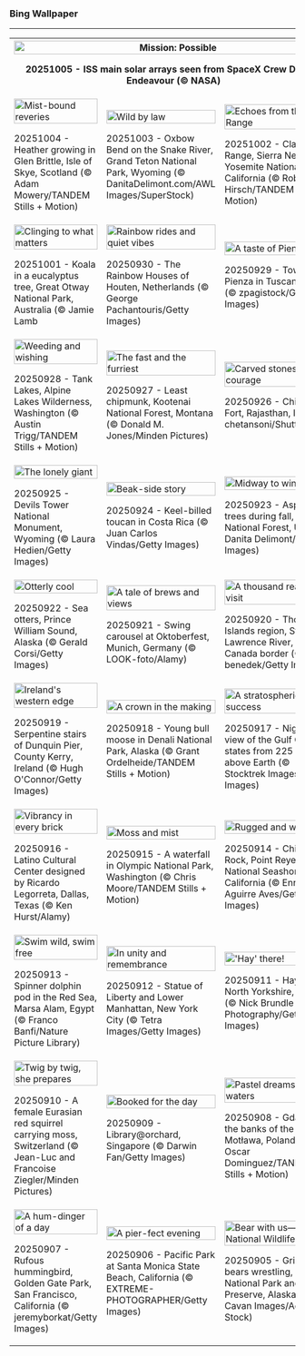 <h3>
 Bing Wallpaper
</h3>
<hr/>
<table>
<tr>
<th colspan="3">
<img alt="Mission: Possible" src="https://www.bing.com/th?id=OHR.DragonEndeavour_EN-US9321246369_UHD.jpg&amp;rf=LaDigue_UHD.jpg&amp;pid=hp&amp;w=3840&amp;h=2160&amp;rs=1&amp;c=4" width="100%"/><p>20251005 - ISS main solar arrays seen from SpaceX Crew Dragon Endeavour (© NASA)</p></th>
</tr>
<tr>
<td><img alt="Mist-bound reveries" src="https://www.bing.com/th?id=OHR.SkyeHeather_EN-US9221942108_UHD.jpg&amp;rf=LaDigue_UHD.jpg&amp;pid=hp&amp;w=3840&amp;h=2160&amp;rs=1&amp;c=4" width="100%"/><p>20251004 - Heather growing in Glen Brittle, Isle of Skye, Scotland (© Adam Mowery/TANDEM Stills + Motion)</p></td>
<td><img alt="Wild by law" src="https://www.bing.com/th?id=OHR.OxbowBend_EN-US8471628790_UHD.jpg&amp;rf=LaDigue_UHD.jpg&amp;pid=hp&amp;w=3840&amp;h=2160&amp;rs=1&amp;c=4" width="100%"/><p>20251003 - Oxbow Bend on the Snake River, Grand Teton National Park, Wyoming (© DanitaDelimont.com/AWL Images/SuperStock)</p></td>
<td><img alt="Echoes from the Clark Range" src="https://www.bing.com/th?id=OHR.YosemiteClark_EN-US8503376225_UHD.jpg&amp;rf=LaDigue_UHD.jpg&amp;pid=hp&amp;w=3840&amp;h=2160&amp;rs=1&amp;c=4" width="100%"/><p>20251002 - Clark Range, Sierra Nevada, Yosemite National Park, California (© Robb Hirsch/TANDEM Stills + Motion)</p></td>
</tr>
<tr>
<td><img alt="Clinging to what matters" src="https://www.bing.com/th?id=OHR.EucalyptusKoala_EN-US8743417111_UHD.jpg&amp;rf=LaDigue_UHD.jpg&amp;pid=hp&amp;w=3840&amp;h=2160&amp;rs=1&amp;c=4" width="100%"/><p>20251001 - Koala in a eucalyptus tree, Great Otway National Park, Australia (© Jamie Lamb</p></td>
<td><img alt="Rainbow rides and quiet vibes" src="https://www.bing.com/th?id=OHR.HoutenHouses_EN-US8966537355_UHD.jpg&amp;rf=LaDigue_UHD.jpg&amp;pid=hp&amp;w=3840&amp;h=2160&amp;rs=1&amp;c=4" width="100%"/><p>20250930 - The Rainbow Houses of Houten, Netherlands (© George Pachantouris/Getty Images)</p></td>
<td><img alt="A taste of Pienza" src="https://www.bing.com/th?id=OHR.PienzaItaly_EN-US8831227247_UHD.jpg&amp;rf=LaDigue_UHD.jpg&amp;pid=hp&amp;w=3840&amp;h=2160&amp;rs=1&amp;c=4" width="100%"/><p>20250929 - Town of Pienza in Tuscany, Italy (© zpagistock/Getty Images)</p></td>
</tr>
<tr>
<td><img alt="Weeding and wishing" src="https://www.bing.com/th?id=OHR.TankLakes_EN-US9278332978_UHD.jpg&amp;rf=LaDigue_UHD.jpg&amp;pid=hp&amp;w=3840&amp;h=2160&amp;rs=1&amp;c=4" width="100%"/><p>20250928 - Tank Lakes, Alpine Lakes Wilderness, Washington (© Austin Trigg/TANDEM Stills + Motion)</p></td>
<td><img alt="The fast and the furriest" src="https://www.bing.com/th?id=OHR.AutumnChipmunk_EN-US9248365602_UHD.jpg&amp;rf=LaDigue_UHD.jpg&amp;pid=hp&amp;w=3840&amp;h=2160&amp;rs=1&amp;c=4" width="100%"/><p>20250927 - Least chipmunk, Kootenai National Forest, Montana (© Donald M. Jones/Minden Pictures)</p></td>
<td><img alt="Carved stones of courage" src="https://www.bing.com/th?id=OHR.FortChittorgarh_EN-US9184486139_UHD.jpg&amp;rf=LaDigue_UHD.jpg&amp;pid=hp&amp;w=3840&amp;h=2160&amp;rs=1&amp;c=4" width="100%"/><p>20250926 - Chittorgarh Fort, Rajasthan, India (© chetansoni/Shutterstock)</p></td>
</tr>
<tr>
<td><img alt="The lonely giant" src="https://www.bing.com/th?id=OHR.BearLodge_EN-US9061134971_UHD.jpg&amp;rf=LaDigue_UHD.jpg&amp;pid=hp&amp;w=3840&amp;h=2160&amp;rs=1&amp;c=4" width="100%"/><p>20250925 - Devils Tower National Monument, Wyoming (© Laura Hedien/Getty Images)</p></td>
<td><img alt="Beak-side story" src="https://www.bing.com/th?id=OHR.ToucanForest_EN-US8319635845_UHD.jpg&amp;rf=LaDigue_UHD.jpg&amp;pid=hp&amp;w=3840&amp;h=2160&amp;rs=1&amp;c=4" width="100%"/><p>20250924 - Keel-billed toucan in Costa Rica (© Juan Carlos Vindas/Getty Images)</p></td>
<td><img alt="Midway to winter" src="https://www.bing.com/th?id=OHR.AspenEquinox_EN-US8237887036_UHD.jpg&amp;rf=LaDigue_UHD.jpg&amp;pid=hp&amp;w=3840&amp;h=2160&amp;rs=1&amp;c=4" width="100%"/><p>20250923 - Aspen trees during fall, Fishlake National Forest, Utah (© Danita Delimont/Getty Images)</p></td>
</tr>
<tr><td><img alt="Otterly cool" src="https://www.bing.com/th?id=OHR.IceOtters_EN-US7982442590_UHD.jpg&amp;rf=LaDigue_UHD.jpg&amp;pid=hp&amp;w=3840&amp;h=2160&amp;rs=1&amp;c=4" width="100%"/><p>20250922 - Sea otters, Prince William Sound, Alaska (© Gerald Corsi/Getty Images)</p></td><td><img alt="A tale of brews and views" src="https://www.bing.com/th?id=OHR.OktoberfestSwing_EN-US7916182497_UHD.jpg&amp;rf=LaDigue_UHD.jpg&amp;pid=hp&amp;w=3840&amp;h=2160&amp;rs=1&amp;c=4" width="100%"/><p>20250921 - Swing carousel at Oktoberfest, Munich, Germany (© LOOK-foto/Alamy)</p></td><td><img alt="A thousand reasons to visit" src="https://www.bing.com/th?id=OHR.ThousandIslands_EN-US7884567746_UHD.jpg&amp;rf=LaDigue_UHD.jpg&amp;pid=hp&amp;w=3840&amp;h=2160&amp;rs=1&amp;c=4" width="100%"/><p>20250920 - Thousand Islands region, St. Lawrence River, US-Canada border (© benedek/Getty Images)</p></td></tr><tr><td><img alt="Ireland's western edge" src="https://www.bing.com/th?id=OHR.DunquinIreland_EN-US9846056364_UHD.jpg&amp;rf=LaDigue_UHD.jpg&amp;pid=hp&amp;w=3840&amp;h=2160&amp;rs=1&amp;c=4" width="100%"/><p>20250919 - Serpentine stairs of Dunquin Pier, County Kerry, Ireland (© Hugh O'Connor/Getty Images)</p></td><td><img alt="A crown in the making" src="https://www.bing.com/th?id=OHR.YoungMoose_EN-US2991221135_UHD.jpg&amp;rf=LaDigue_UHD.jpg&amp;pid=hp&amp;w=3840&amp;h=2160&amp;rs=1&amp;c=4" width="100%"/><p>20250918 - Young bull moose in Denali National Park, Alaska (© Grant Ordelheide/TANDEM Stills + Motion)</p></td><td><img alt="A stratospheric success" src="https://www.bing.com/th?id=OHR.OzoneEarth_EN-US9728527733_UHD.jpg&amp;rf=LaDigue_UHD.jpg&amp;pid=hp&amp;w=3840&amp;h=2160&amp;rs=1&amp;c=4" width="100%"/><p>20250917 - Nighttime view of the Gulf Coast states from 225 miles above Earth (© Stocktrek Images/Getty Images)</p></td></tr><tr><td><img alt="Vibrancy in every brick" src="https://www.bing.com/th?id=OHR.DallasLegorreta_EN-US9050675226_UHD.jpg&amp;rf=LaDigue_UHD.jpg&amp;pid=hp&amp;w=3840&amp;h=2160&amp;rs=1&amp;c=4" width="100%"/><p>20250916 - Latino Cultural Center designed by Ricardo Legorreta, Dallas, Texas (© Ken Hurst/Alamy)</p></td><td><img alt="Moss and mist" src="https://www.bing.com/th?id=OHR.HohWaterfall_EN-US9003533736_UHD.jpg&amp;rf=LaDigue_UHD.jpg&amp;pid=hp&amp;w=3840&amp;h=2160&amp;rs=1&amp;c=4" width="100%"/><p>20250915 - A waterfall in Olympic National Park, Washington (© Chris Moore/TANDEM Stills + Motion)</p></td><td><img alt="Rugged and wild" src="https://www.bing.com/th?id=OHR.PointReyesSeashore_EN-US8949381326_UHD.jpg&amp;rf=LaDigue_UHD.jpg&amp;pid=hp&amp;w=3840&amp;h=2160&amp;rs=1&amp;c=4" width="100%"/><p>20250914 - Chimney Rock, Point Reyes National Seashore, California (© Enrique Aguirre Aves/Getty Images)</p></td></tr><tr><td><img alt="Swim wild, swim free" src="https://www.bing.com/th?id=OHR.SpinnerDolphins_EN-US8860882818_UHD.jpg&amp;rf=LaDigue_UHD.jpg&amp;pid=hp&amp;w=3840&amp;h=2160&amp;rs=1&amp;c=4" width="100%"/><p>20250913 - Spinner dolphin pod in the Red Sea, Marsa Alam, Egypt (© Franco Banfi/Nature Picture Library)</p></td><td><img alt="In unity and remembrance" src="https://www.bing.com/th?id=OHR.LibertyManhattan_EN-US8781721086_UHD.jpg&amp;rf=LaDigue_UHD.jpg&amp;pid=hp&amp;w=3840&amp;h=2160&amp;rs=1&amp;c=4" width="100%"/><p>20250912 - Statue of Liberty and Lower Manhattan, New York City (© Tetra Images/Getty Images)</p></td><td><img alt="'Hay' there!" src="https://www.bing.com/th?id=OHR.YorkshireHay_EN-US8523120193_UHD.jpg&amp;rf=LaDigue_UHD.jpg&amp;pid=hp&amp;w=3840&amp;h=2160&amp;rs=1&amp;c=4" width="100%"/><p>20250911 - Hay bales, North Yorkshire, England (© Nick Brundle Photography/Getty Images)</p></td></tr><tr><td><img alt="Twig by twig, she prepares" src="https://www.bing.com/th?id=OHR.SwissSquirrel_EN-US8185093853_UHD.jpg&amp;rf=LaDigue_UHD.jpg&amp;pid=hp&amp;w=3840&amp;h=2160&amp;rs=1&amp;c=4" width="100%"/><p>20250910 - A female Eurasian red squirrel carrying moss, Switzerland (© Jean-Luc and Francoise Ziegler/Minden Pictures)</p></td><td><img alt="Booked for the day" src="https://www.bing.com/th?id=OHR.OrchardLibrary_EN-US8095609746_UHD.jpg&amp;rf=LaDigue_UHD.jpg&amp;pid=hp&amp;w=3840&amp;h=2160&amp;rs=1&amp;c=4" width="100%"/><p>20250909 - Library@orchard, Singapore (© Darwin Fan/Getty Images)</p></td><td><img alt="Pastel dreams and still waters" src="https://www.bing.com/th?id=OHR.BlueGdansk_EN-US8032283831_UHD.jpg&amp;rf=LaDigue_UHD.jpg&amp;pid=hp&amp;w=3840&amp;h=2160&amp;rs=1&amp;c=4" width="100%"/><p>20250908 - Gdańsk on the banks of the Motława, Poland (© Oscar Dominguez/TANDEM Stills + Motion)</p></td></tr><tr><td><img alt="A hum-dinger of a day" src="https://www.bing.com/th?id=OHR.RufousHummer_EN-US7346003108_UHD.jpg&amp;rf=LaDigue_UHD.jpg&amp;pid=hp&amp;w=3840&amp;h=2160&amp;rs=1&amp;c=4" width="100%"/><p>20250907 - Rufous hummingbird, Golden Gate Park, San Francisco, California (© jeremyborkat/Getty Images)</p></td><td><img alt="A pier-fect evening" src="https://www.bing.com/th?id=OHR.SunsetPier_EN-US7261804528_UHD.jpg&amp;rf=LaDigue_UHD.jpg&amp;pid=hp&amp;w=3840&amp;h=2160&amp;rs=1&amp;c=4" width="100%"/><p>20250906 - Pacific Park at Santa Monica State Beach, California (© EXTREME-PHOTOGRAPHER/Getty Images)</p></td><td><img alt="Bear with us—it's National Wildlife Day" src="https://www.bing.com/th?id=OHR.WrestlingBears_EN-US4338158114_UHD.jpg&amp;rf=LaDigue_UHD.jpg&amp;pid=hp&amp;w=3840&amp;h=2160&amp;rs=1&amp;c=4" width="100%"/><p>20250905 - Grizzly bears wrestling, Katmai National Park and Preserve, Alaska (© Cavan Images/Adobe Stock)</p></td></tr></table>
